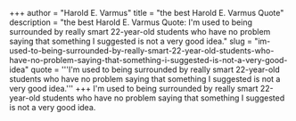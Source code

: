 +++
author = "Harold E. Varmus"
title = "the best Harold E. Varmus Quote"
description = "the best Harold E. Varmus Quote: I'm used to being surrounded by really smart 22-year-old students who have no problem saying that something I suggested is not a very good idea."
slug = "im-used-to-being-surrounded-by-really-smart-22-year-old-students-who-have-no-problem-saying-that-something-i-suggested-is-not-a-very-good-idea"
quote = '''I'm used to being surrounded by really smart 22-year-old students who have no problem saying that something I suggested is not a very good idea.'''
+++
I'm used to being surrounded by really smart 22-year-old students who have no problem saying that something I suggested is not a very good idea.
